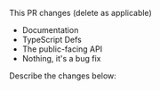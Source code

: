 This PR changes (delete as applicable)

* Documentation
* TypeScript Defs
* The public-facing API
* Nothing, it's a bug fix

Describe the changes below:

